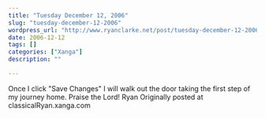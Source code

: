 ```yaml
---
title: "Tuesday December 12, 2006"
slug: "tuesday-december-12-2006"
wordpress_url: "http://www.ryanclarke.net/post/tuesday-december-12-2006/"
date: 2006-12-12
tags: []
categories: ["Xanga"]
description: ""

---
```


Once I click "Save Changes" I will walk out the door taking the first step of my journey home. Praise the Lord!
Ryan
Originally posted at classicalRyan.xanga.com
